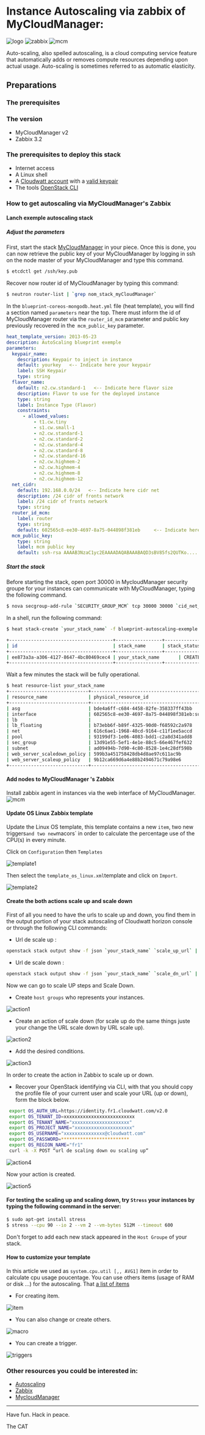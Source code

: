 # Instance Autoscaling  via zabbix of MyCloudManager:
![logo](img/images-2.jpg) ![zabbix](img/zabbix_logo.png) ![mcm](img/mycloudmanager.png)

Auto-scaling, also spelled autoscaling, is a cloud computing service feature that automatically adds or removes compute resources depending upon actual usage. Auto-scaling is sometimes referred to as automatic elasticity.

## Preparations

### The prerequisites

### The version
- MyCloudManager v2
- Zabbix 3.2

### The prerequisites to deploy this stack

 * Internet access
 * A Linux shell
 * A [Cloudwatt account](https://www.cloudwatt.com/cockpit/#/create-contact) with a [valid keypair](https://console.cloudwatt.com/project/access_and_security/?tab=access_security_tabs__keypairs_tab)
 * The tools [OpenStack CLI](http://docs.openstack.org/cli-reference/content/install_clients.html)


### How to get autoscaling via MyCloudManager's Zabbix

#### Lanch  exemple autoscaling stack

##### Adjust the parameters
First, start the stack [MyCloudManager](https://www.cloudwatt.com/fr/applications/mycloudmanager.html) in your piece. Once this is done, you can now retrieve the public key of your MyCloudManager by logging in ssh on the node master of your MyCloudManager and type this command.

~~~ bash
$ etcdctl get /ssh/key.pub
~~~

Recover now router id of MyCloudManager by typing this command:

~~~ bash
$ neutron router-list | `grep nom_stack_myCloudManager`
~~~


In the `blueprint-coreos-mongodb.heat.yml` file (heat template), you will find a section named `parameters` near the top.
 There must inform the id of MyCloudManager router via the `router_id_mcm` parameter and public key previously recovered in the` mcm_public_key` parameter.

 ~~~ yaml
 heat_template_version: 2013-05-23
 description: AutoScaling blueprint exemple
 parameters:
   keypair_name:
     description: Keypair to inject in instance
     default: yourkey   <-- Indicate here your keypair  
     label: SSH Keypair
     type: string
   flavor_name:
     default: n2.cw.standard-1   <-- Indicate here flavor size
     description: Flavor to use for the deployed instance
     type: string
     label: Instance Type (Flavor)
     constraints:
       - allowed_values:
           - t1.cw.tiny
           - s1.cw.small-1
           - n2.cw.standard-1
           - n2.cw.standard-2
           - n2.cw.standard-4
           - n2.cw.standard-8
           - n2.cw.standard-16
           - n2.cw.highmem-2
           - n2.cw.highmem-4
           - n2.cw.highmem-8
           - n2.cw.highmem-12
   net_cidr:                  
     default: 192.168.0.0/24   <-- Indicate here cidr net
     description: /24 cidr of fronts network
     label: /24 cidr of fronts network
     type: string
   router_id_mcm:
     label: router
     type: string
     default: 602565c8-ee30-4697-8a75-044898f381eb     <-- Indicate here MyCloudManager router id
   mcm_public_key:   
     type: string
     label: mcm public key
     default: ssh-rsa AAAAB3NzaC1yc2EAAAADAQABAAABAQD3sBV85fs2QUTKo.....  <-- Indicate here MyCloudManager public key
 ~~~

##### Start the stack

Before starting the stack, open port 30000 in MycloudManager security groupe for your instances can communicate with MyCloudManager, typing the following command.

 ~~~bash
 $ nova secgroup-add-rule `SECURITY_GROUP_MCM` tcp 30000 30000 `cid_net_autoscaling`
 ~~~

 In a shell, run the following command:

 ~~~bash
 $ heat stack-create `your_stack_name` -f blueprint-autoscaling-exemple.heat.yaml

 +--------------------------------------+-----------------+--------------------+----------------------+
 | id                                   | stack_name      | stack_status       | creation_time        |
 +--------------------------------------+-----------------+--------------------+----------------------+
 | ee873a3a-a306-4127-8647-4bc80469cec4 | your_stack_name       | CREATE_IN_PROGRESS | 2015-11-25T11:03:51Z |
 +--------------------------------------+-----------------+--------------------+----------------------+
 ~~~

 Wait a few minutes the stack will be fully operational.

 ~~~bash
 $ heat resource-list your_stack_name
 +-----------------------------+-------------------------------------------------------------------------------------+------------------------------+-----------------+----------------------+
 | resource_name               | physical_resource_id                                                                | resource_type                | resource_status | updated_time         |
 +-----------------------------+-------------------------------------------------------------------------------------+------------------------------+-----------------+----------------------+
 | asg                         | bde4a6ff-c684-4458-82fe-358337ff43bb                                                | OS::Heat::AutoScalingGroup   | CREATE_COMPLETE | 2016-09-13T14:30:06Z |
 | interface                   | 602565c8-ee30-4697-8a75-044898f381eb:subnet_id=ad09494b-7d90-4c80-8528-1e4c28df598b | OS::Neutron::RouterInterface | CREATE_COMPLETE | 2016-09-13T14:30:06Z |
 | lb                          |                                                                                     | OS::Neutron::LoadBalancer    | CREATE_COMPLETE | 2016-09-13T14:30:06Z |
 | lb_floating                 | b73ebb6f-b89f-4325-90d0-f68592c2a978                                                | OS::Neutron::FloatingIP      | CREATE_COMPLETE | 2016-09-13T14:30:06Z |
 | net                         | 616c6ae1-1968-40cd-9164-c11f1ee5accd                                                | OS::Neutron::Net             | CREATE_COMPLETE | 2016-09-13T14:30:06Z |
 | pool                        | 93199df3-1e06-4083-bdd1-c2a8d341add8                                                | OS::Neutron::Pool            | CREATE_COMPLETE | 2016-09-13T14:30:06Z |
 | sec_group                   | 13d91e55-5ef1-4e1e-88c5-66e467fef632                                                | OS::Neutron::SecurityGroup   | CREATE_COMPLETE | 2016-09-13T14:30:06Z |
 | subnet                      | ad09494b-7d90-4c80-8528-1e4c28df598b                                                | OS::Neutron::Subnet          | CREATE_COMPLETE | 2016-09-13T14:30:06Z |
 | web_server_scaledown_policy | 599b3a451758428db4d8ae97c611ac9b                                                    | OS::Heat::ScalingPolicy      | CREATE_COMPLETE | 2016-09-13T14:30:06Z |
 | web_server_scaleup_policy   | 9b12ca669d6a4e88b2494671c79a98e6                                                    | OS::Heat::ScalingPolicy      | CREATE_COMPLETE | 2016-09-13T14:30:06Z |
 +-----------------------------+-------------------------------------------------------------------------------------+------------------------------+-----------------+----------------------+

 ~~~

#### Add nodes to MyCloudManager 's Zabbix

Install zabbix agent in instances via the web interface of MyCloudManager.
 ![mcm](img/ajouterinstances.png)

#### Update OS Linux Zabbix template

 Update the Linux OS template, this template contains a new `item`, two new triggers` and two new `macors` in order to calculate the percentage use of the CPU(s) in every minute.

Click on `Configuration` then `Templates`

 ![template1](img/updatetemp1.png)

 Then select the `template_os_linux.xml`template and click on `Import`.

 ![template2](img/updatetemp2.png)


#### Create the both actions scale up and scale down

 First of all you need to have the urls to scale up and down, you find them in the output portion of your stack autoscaling of Cloudwatt horizon console or through the following CLI commands:

   - Url de scale up :

 ~~~bash
 openstack stack output show -f json `your_stack_name` `scale_up_url` | jq '.output_value'
 ~~~

   - Url de scale down :

 ~~~bash
 openstack stack output show -f json `your_stack_name` `scale_dn_url` | jq '.output_value'
 ~~~

Now we can go to scale UP steps and Scale Down.

 * Create `host groups` who represents your instances.

 ![action1](img/hostgroups.png)

 * Create an action of scale down (for scale up do the same things juste your change the URL scale down by URL scale up).

 ![action2](img/action1.png)

 *  Add the desired conditions.

 ![action3](img/action2.png)

 In order to create the action in Zabbix to scale up or down.

* Recover your OpenStack identifying via CLI, with that you should copy the profile file of your current user and scale your URL (up or down), form the block below.

~~~bash
 export OS_AUTH_URL=https://identity.fr1.cloudwatt.com/v2.0
 export OS_TENANT_ID=xxxxxxxxxxxxxxxxxxxxxxxxxx
 export OS_TENANT_NAME="xxxxxxxxxxxxxxxxxxxxx"
 export OS_PROJECT_NAME="xxxxxxxxxxxxxxxxxxxxx"
 export OS_USERNAME="xxxxxxxxxxxxxxx@cloudwatt.com"
 export OS_PASSWORD=*************************
 export OS_REGION_NAME="fr1"
 curl -k -X POST “url de scaling down ou scaling up“
~~~

 ![action4](img/action3.png)

 Now your action is created.

 ![action5](img/action4.png)

#### For testing the scaling up and scaling down, try `Stress` your instances by typing the following command in the server:

~~~bash
$ sudo apt-get install stress
$ stress --cpu 90 --io 2 --vm 2 --vm-bytes 512M --timeout 600
~~~

Don't forget to add each new stack appeared in the `Host Groupe` of your stack.

#### How to customize your template

In this article we used as `system.cpu.util [,, AVG1]` item in order to calculate cpu usage poucentage.
You can use others items (usage of RAM or disk ...) for the autoscaling.
That [a list of items](https://www.zabbix.com/documentation/2.0/manual/config/items/itemtypes/zabbix_agent)

 * For creating item.

![item](img/item.png)

* You can also change or create others.

![macro](img/macro.png)

* You can create a trigger.

![triggers](img/triggers.png)


### Other resources you could be interested in:

 * [ Autoscaling ](https://dev.cloudwatt.com/fr/blog/passez-votre-infrastructure-openstack-a-l-echelle-avec-heat.html)
 * [ Zabbix](https://www.zabbix.com/documentation/3.0/manual/introduction/features)
 * [ MycloudManager ](https://www.cloudwatt.com/fr/applications/mycloudmanager.html)


 -----
 Have fun. Hack in peace.

 The CAT
